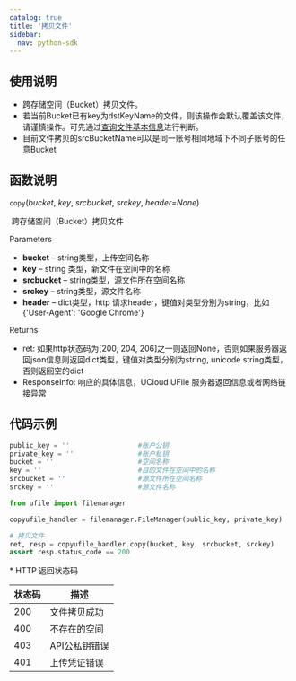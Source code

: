 ```yaml
---
catalog: true  
title: '拷贝文件'
sidebar:
  nav: python-sdk
---
```



## 使用说明

* 跨存储空间（Bucket）拷贝文件。
* 若当前Bucket已有key为dstKeyName的文件，则该操作会默认覆盖该文件，请谨慎操作。可先通过[查询文件基本信息](/python-sdk/查询文件基本信息.html)进行判断。
* 目前文件拷贝的srcBucketName可以是同一账号相同地域下不同子账号的任意Bucket

## 函数说明

`copy`(*bucket*, *key*, *srcbucket*, *srckey*, *header=None*)

​				跨存储空间（Bucket）拷贝文件

Parameters

- **bucket** – string类型，上传空间名称
- **key** – string 类型，新文件在空间中的名称
- **srcbucket** – string类型，源文件所在空间名称
- **srckey** – string类型，源文件名称
- **header** – dict类型，http 请求header，键值对类型分别为string，比如{'User-Agent': 'Google Chrome'}

Returns

* ret: 如果http状态码为[200, 204, 206]之一则返回None，否则如果服务器返回json信息则返回dict类型，键值对类型分别为string, unicode string类型，否则返回空的dict
* ResponseInfo: 响应的具体信息，UCloud UFile 服务器返回信息或者网络链接异常

## 代码示例

<div class="copyable" markdown="1">

```python
public_key = ''                 #账户公钥
private_key = ''                #账户私钥
bucket = ''                     #空间名称
key = ''                        #目的文件在空间中的名称
srcbucket = ''                  #源文件所在空间名称
srckey = ''                     #源文件名称

from ufile import filemanager

copyufile_handler = filemanager.FileManager(public_key, private_key)

# 拷贝文件
ret, resp = copyufile_handler.copy(bucket, key, srcbucket, srckey)
assert resp.status_code == 200
```
</div>
* HTTP 返回状态码

| 状态码 | 描述          |
| ------ | ------------- |
| 200    | 文件拷贝成功  |
| 400    | 不存在的空间  |
| 403    | API公私钥错误 |
| 401    | 上传凭证错误  |
